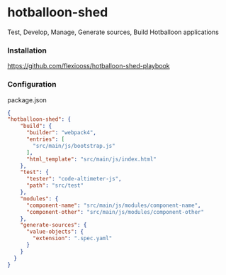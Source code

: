 # hotballoon-shed
Test, Develop, Manage, Generate sources, Build Hotballoon applications

### Installation
https://github.com/flexiooss/hotballoon-shed-playbook

### Configuration
package.json
```json
{
"hotballoon-shed": {
    "build": {
      "builder": "webpack4",
      "entries": [
        "src/main/js/bootstrap.js"
      ],
      "html_template": "src/main/js/index.html"
    },
    "test": {
      "tester": "code-altimeter-js",
      "path": "src/test"
    },
    "modules": {
      "component-name": "src/main/js/modules/component-name",
      "component-other": "src/main/js/modules/component-other"
    },
    "generate-sources": {
      "value-objects": {
        "extension": ".spec.yaml"
      }
    }
  }
}
```
